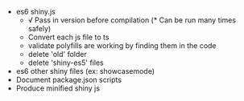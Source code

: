 * es6 shiny.js
  * √ Pass in version before compilation
    (* Can be run many times safely)
  * Convert each js file to ts
  * validate polyfills are working by finding them in the code
  * delete 'old' folder
  * delete 'shiny-es5' files
* es6 other shiny files (ex: showcasemode)
* Document package.json scripts
* Produce minified shiny js
